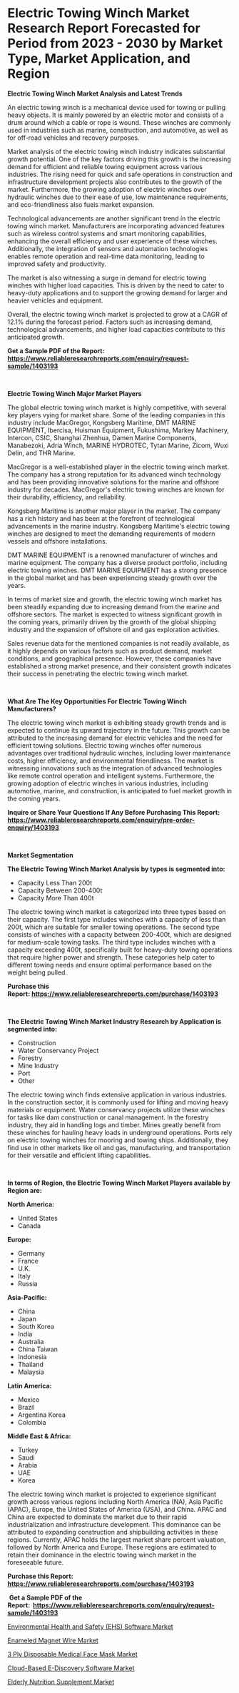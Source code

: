 <p><h1>Electric Towing Winch Market Research Report Forecasted for Period from 2023 -  2030 by Market Type, Market Application, and Region</h1></p><p><strong>Electric Towing Winch Market Analysis and Latest Trends</strong></p>
<p><p>An electric towing winch is a mechanical device used for towing or pulling heavy objects. It is mainly powered by an electric motor and consists of a drum around which a cable or rope is wound. These winches are commonly used in industries such as marine, construction, and automotive, as well as for off-road vehicles and recovery purposes.</p><p>Market analysis of the electric towing winch industry indicates substantial growth potential. One of the key factors driving this growth is the increasing demand for efficient and reliable towing equipment across various industries. The rising need for quick and safe operations in construction and infrastructure development projects also contributes to the growth of the market. Furthermore, the growing adoption of electric winches over hydraulic winches due to their ease of use, low maintenance requirements, and eco-friendliness also fuels market expansion.</p><p>Technological advancements are another significant trend in the electric towing winch market. Manufacturers are incorporating advanced features such as wireless control systems and smart monitoring capabilities, enhancing the overall efficiency and user experience of these winches. Additionally, the integration of sensors and automation technologies enables remote operation and real-time data monitoring, leading to improved safety and productivity.</p><p>The market is also witnessing a surge in demand for electric towing winches with higher load capacities. This is driven by the need to cater to heavy-duty applications and to support the growing demand for larger and heavier vehicles and equipment.</p><p>Overall, the electric towing winch market is projected to grow at a CAGR of 12.1% during the forecast period. Factors such as increasing demand, technological advancements, and higher load capacities contribute to this anticipated growth.</p></p>
<p><strong>Get a Sample PDF of the Report:&nbsp; <a href="https://www.reliableresearchreports.com/enquiry/request-sample/1403193">https://www.reliableresearchreports.com/enquiry/request-sample/1403193</a></strong></p>
<p>&nbsp;</p>
<p><strong>Electric Towing Winch Major Market Players</strong></p>
<p><p>The global electric towing winch market is highly competitive, with several key players vying for market share. Some of the leading companies in this industry include MacGregor, Kongsberg Maritime, DMT MARINE EQUIPMENT, Ibercisa, Huisman Equipment, Fukushima, Markey Machinery, Intercon, CSIC, Shanghai Zhenhua, Damen Marine Components, Manabezoki, Adria Winch, MARINE HYDROTEC, Tytan Marine, Zicom, Wuxi Delin, and THR Marine.</p><p>MacGregor is a well-established player in the electric towing winch market. The company has a strong reputation for its advanced winch technology and has been providing innovative solutions for the marine and offshore industry for decades. MacGregor's electric towing winches are known for their durability, efficiency, and reliability.</p><p>Kongsberg Maritime is another major player in the market. The company has a rich history and has been at the forefront of technological advancements in the marine industry. Kongsberg Maritime's electric towing winches are designed to meet the demanding requirements of modern vessels and offshore installations.</p><p>DMT MARINE EQUIPMENT is a renowned manufacturer of winches and marine equipment. The company has a diverse product portfolio, including electric towing winches. DMT MARINE EQUIPMENT has a strong presence in the global market and has been experiencing steady growth over the years.</p><p>In terms of market size and growth, the electric towing winch market has been steadily expanding due to increasing demand from the marine and offshore sectors. The market is expected to witness significant growth in the coming years, primarily driven by the growth of the global shipping industry and the expansion of offshore oil and gas exploration activities.</p><p>Sales revenue data for the mentioned companies is not readily available, as it highly depends on various factors such as product demand, market conditions, and geographical presence. However, these companies have established a strong market presence, and their consistent growth indicates their success in penetrating the electric towing winch market.</p></p>
<p>&nbsp;</p>
<p><strong>What Are The Key Opportunities For Electric Towing Winch Manufacturers?</strong></p>
<p><p>The electric towing winch market is exhibiting steady growth trends and is expected to continue its upward trajectory in the future. This growth can be attributed to the increasing demand for electric vehicles and the need for efficient towing solutions. Electric towing winches offer numerous advantages over traditional hydraulic winches, including lower maintenance costs, higher efficiency, and environmental friendliness. The market is witnessing innovations such as the integration of advanced technologies like remote control operation and intelligent systems. Furthermore, the growing adoption of electric winches in various industries, including automotive, marine, and construction, is anticipated to fuel market growth in the coming years.</p></p>
<p><strong>Inquire or Share Your Questions If Any Before Purchasing This Report: <a href="https://www.reliableresearchreports.com/enquiry/pre-order-enquiry/1403193">https://www.reliableresearchreports.com/enquiry/pre-order-enquiry/1403193</a></strong></p>
<p>&nbsp;</p>
<p><strong>Market Segmentation</strong></p>
<p><strong>The Electric Towing Winch Market Analysis by types is segmented into:</strong></p>
<p><ul><li>Capacity Less Than 200t</li><li>Capacity Between 200-400t</li><li>Capacity More Than 400t</li></ul></p>
<p><p>The electric towing winch market is categorized into three types based on their capacity. The first type includes winches with a capacity of less than 200t, which are suitable for smaller towing operations. The second type consists of winches with a capacity between 200-400t, which are designed for medium-scale towing tasks. The third type includes winches with a capacity exceeding 400t, specifically built for heavy-duty towing operations that require higher power and strength. These categories help cater to different towing needs and ensure optimal performance based on the weight being pulled.</p></p>
<p><strong>Purchase this Report:&nbsp;<a href="https://www.reliableresearchreports.com/purchase/1403193">https://www.reliableresearchreports.com/purchase/1403193</a></strong></p>
<p>&nbsp;</p>
<p><strong>The Electric Towing Winch Market Industry Research by Application is segmented into:</strong></p>
<p><ul><li>Construction</li><li>Water Conservancy Project</li><li>Forestry</li><li>Mine Industry</li><li>Port</li><li>Other</li></ul></p>
<p><p>The electric towing winch finds extensive application in various industries. In the construction sector, it is commonly used for lifting and moving heavy materials or equipment. Water conservancy projects utilize these winches for tasks like dam construction or canal management. In the forestry industry, they aid in handling logs and timber. Mines greatly benefit from these winches for hauling heavy loads in underground operations. Ports rely on electric towing winches for mooring and towing ships. Additionally, they find use in other markets like oil and gas, manufacturing, and transportation for their versatile and efficient lifting capabilities.</p></p>
<p>&nbsp;</p>
<p><strong>In terms of Region, the Electric Towing Winch Market Players available by Region are:</strong></p>
<p>
    <p> <strong> North America: </strong>
        <ul>
            <li>United States</li>
            <li>Canada</li>
        </ul>
        </p> 
    <p> <strong> Europe: </strong>
        <ul>
            <li>Germany</li>
            <li>France</li>
            <li>U.K.</li>
            <li>Italy</li>
            <li>Russia</li>
        </ul>
        </p> 
    <p> <strong> Asia-Pacific: </strong>
        <ul>
            <li>China</li>
            <li>Japan</li>
            <li>South Korea</li>
            <li>India</li>
            <li>Australia</li>
            <li>China Taiwan</li>
            <li>Indonesia</li>
            <li>Thailand</li>
            <li>Malaysia</li>
        </ul>
        </p> 
    <p> <strong> Latin America: </strong>
        <ul>
            <li>Mexico</li>
            <li>Brazil</li>
            <li>Argentina Korea</li>
            <li>Colombia</li>
        </ul>
        </p> 
    <p> <strong> Middle East & Africa: </strong>
        <ul>
            <li>Turkey</li>
            <li>Saudi</li>
            <li>Arabia</li>
            <li>UAE</li>
            <li>Korea</li>
        </ul>
    </p>
    </p>
<p><p>The electric towing winch market is projected to experience significant growth across various regions including North America (NA), Asia Pacific (APAC), Europe, the United States of America (USA), and China. APAC and China are expected to dominate the market due to their rapid industrialization and infrastructure development. This dominance can be attributed to expanding construction and shipbuilding activities in these regions. Currently, APAC holds the largest market share percent valuation, followed by North America and Europe. These regions are estimated to retain their dominance in the electric towing winch market in the foreseeable future.</p></p>
<p><strong>Purchase this Report: <a href="https://www.reliableresearchreports.com/purchase/1403193">https://www.reliableresearchreports.com/purchase/1403193</a></strong></p>
<p>&nbsp;<strong>Get a Sample PDF of the Report:&nbsp;&nbsp;<a href="https://www.reliableresearchreports.com/enquiry/request-sample/1403193">https://www.reliableresearchreports.com/enquiry/request-sample/1403193</a></strong></p>
<p><strong></strong></p>
<p><p><a href="https://medium.com/@larrycrooks1923/environmental-health-and-safety-ehs-software-market-size-cagr-trends-2024-2030-f25262a7d664">Environmental Health and Safety (EHS) Software Market</a></p><p><a href="https://github.com/RichRobinson5/Market-Research-Report-List-2/blob/main/enameled-magnet-wire-market.md">Enameled Magnet Wire Market</a></p><p><a href="https://medium.com/@sandyabbott2023/3-ply-disposable-medical-face-mask-market-insight-market-trends-growth-forecasted-from-2023-to-f7e1eb7553cf">3 Ply Disposable Medical Face Mask Market</a></p><p><a href="https://medium.com/@trystanward/cloud-based-e-discovery-software-market-trends-forecast-and-competitive-analysis-to-2030-2b6025dbe795">Cloud-Based E-Discovery Software Market</a></p><p><a href="https://github.com/JameTravis/Market-Research-Report-List-2/blob/main/elderly-nutrition-supplement-market.md">Elderly Nutrition Supplement Market</a></p></p>